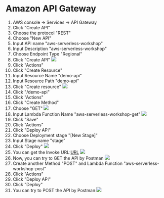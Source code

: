 # Amazon API Gateway
1. AWS console -> Services -> API Gateway
2. Click "Create API"
3. Choose the protocol "REST"
4. Choose "New API"
5. Input API name "aws-serverless-workshop"
6. Input Description "aws-serverless-workshop"
7. Choose Endpoint Type "Regional"
8. Click "Create API"
![](../images/04-01.jpg)
9. Click "Actions"
10. Click "Create Resource"
11. Input Resource Name "demo-api"
12. Input Resource Path "demo-api"
13. Click "Create resource"
![](../images/04-02.jpg)
14. Click "/demo-api"
15. Click "Actions"
16. Click "Create Method"
17. Choose "GET"
![](../images/04-03.jpg)
18. Input Lambda Function Name "aws-serverless-workshop-get"
![](../images/04-04.jpg)
19. Click "Save"
20. Click "Actions"
21. Click "Deploy API"
22. Choose Deployment stage "[New Stage]"
23. Input Stage name "stage"
24. Click "Deploy"
![](../images/04-05.jpg)
25. You can get the Invoke URL:[URL](https://pj8ep90b5m.execute-api.us-west-2.amazonaws.com/stage/demo-api)
![](../images/04-06.jpg)
26. Now, you can try to GET the API by Postman
![](../images/04-07.jpg)
27. Create another Method "POST" and Lambda Function "aws-serverless-workshop-post"
28. Click "Actions"
29. Click "Deploy API"
30. Click "Deploy"
31. You can try to POST the API by Postman
![](../images/04-08.jpg)